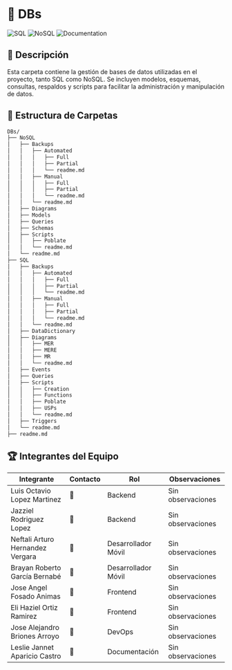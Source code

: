 # 📂 DBs

![SQL](https://img.shields.io/badge/SQL-Database-blue)
![NoSQL](https://img.shields.io/badge/NoSQL-Database-green)
![Documentation](https://img.shields.io/badge/Documentation-Complete-brightgreen)

## 📌 Descripción

Esta carpeta contiene la gestión de bases de datos utilizadas en el proyecto, tanto SQL como NoSQL. Se incluyen modelos, esquemas, consultas, respaldos y scripts para facilitar la administración y manipulación de datos.

## 📂 Estructura de Carpetas

```bash
DBs/
├── NoSQL
│   ├── Backups
│   │   ├── Automated
│   │   │   ├── Full
│   │   │   ├── Partial
│   │   │   └── readme.md
│   │   ├── Manual
│   │   │   ├── Full
│   │   │   ├── Partial
│   │   │   └── readme.md
│   │   └── readme.md
│   ├── Diagrams
│   ├── Models
│   ├── Queries
│   ├── Schemas
│   ├── Scripts
│   │   ├── Poblate
│   │   └── readme.md
│   └── readme.md
├── SQL
│   ├── Backups
│   │   ├── Automated
│   │   │   ├── Full
│   │   │   ├── Partial
│   │   │   └── readme.md
│   │   ├── Manual
│   │   │   ├── Full
│   │   │   ├── Partial
│   │   │   └── readme.md
│   │   └── readme.md
│   ├── DataDictionary
│   ├── Diagrams
│   │   ├── MER
│   │   ├── MERE
│   │   ├── MR
│   │   └── readme.md
│   ├── Events
│   ├── Queries
│   ├── Scripts
│   │   ├── Creation
│   │   ├── Functions
│   │   ├── Poblate
│   │   ├── USPs
│   │   └── readme.md
│   ├── Triggers
│   └── readme.md
├── readme.md
```

## 🏆 Integrantes del Equipo

| Integrante                       | Contacto | Rol                 | Observaciones     |
| -------------------------------- | -------- | ------------------- | ----------------- |
| Luis Octavio Lopez Martinez      | 📧       | Backend             | Sin observaciones |
| Jazziel Rodriguez Lopez          | 📧       | Backend             | Sin observaciones |
| Neftali Arturo Hernandez Vergara | 📧       | Desarrollador Móvil | Sin observaciones |
| Brayan Roberto García Bernabé    | 📧       | Desarrollador Móvil | Sin observaciones |
| Jose Angel Fosado Animas         | 📧       | Frontend            | Sin observaciones |
| Eli Haziel Ortiz Ramirez         | 📧       | Frontend            | Sin observaciones |
| Jose Alejandro Briones Arroyo    | 📧       | DevOps              | Sin observaciones |
| Leslie Jannet Aparicio Castro    | 📧       | Documentación       | Sin observaciones |

